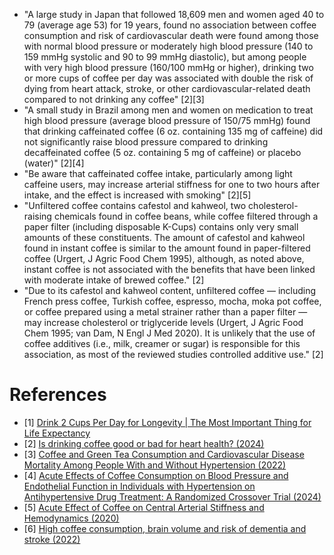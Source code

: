 - "A large study in Japan that followed 18,609 men and women aged 40 to 79 (average age 53) for 19 years, found no association between coffee consumption and risk of cardiovascular death were found among those with normal blood pressure or moderately high blood pressure (140 to 159 mmHg systolic and 90 to 99 mmHg diastolic), but among people with very high blood pressure (160/100 mmHg or higher), drinking two or more cups of coffee per day was associated with double the risk of dying from heart attack, stroke, or other cardiovascular-related death compared to not drinking any coffee" [2][3]
- "A small study in Brazil among men and women on medication to treat high blood pressure (average blood pressure of 150/75 mmHg) found that drinking caffeinated coffee (6 oz. containing 135 mg of caffeine) did not significantly raise blood pressure compared to drinking decaffeinated coffee (5 oz. containing 5 mg of caffeine) or placebo (water)" [2][4]
- "Be aware that caffeinated coffee intake, particularly among light caffeine users, may increase arterial stiffness for one to two hours after intake, and the effect is increased with smoking" [2][5]
- "Unfiltered coffee contains cafestol and kahweol, two cholesterol-raising chemicals found in coffee beans, while coffee filtered through a paper filter (including disposable K-Cups) contains only very small amounts of these constituents. The amount of cafestol and kahweol found in instant coffee is similar to the amount found in paper-filtered coffee (Urgert, J Agric Food Chem 1995), although, as noted above, instant coffee is not associated with the benefits that have been linked with moderate intake of brewed coffee." [2]
- "Due to its cafestol and kahweol content, unfiltered coffee — including French press coffee, Turkish coffee, espresso, mocha, moka pot coffee, or coffee prepared using a metal strainer rather than a paper filter — may increase cholesterol or triglyceride levels (Urgert, J Agric Food Chem 1995; van Dam, N Engl J Med 2020). It is unlikely that the use of coffee additives (i.e., milk, creamer or sugar) is responsible for this association, as most of the reviewed studies controlled additive use." [2]

# References
- [1] [Drink 2 Cups Per Day for Longevity | The Most Important Thing for Life Expectancy](https://www.youtube.com/watch?v=Ok_Ye3ObWRE)
- [2] [Is drinking coffee good or bad for heart health? (2024)](https://www.consumerlab.com/answers/is-drinking-coffee-good-or-bad-for-heart-health/coffee-heart-health/)
- [3] [Coffee and Green Tea Consumption and Cardiovascular Disease Mortality Among People With and Without Hypertension (2022)](https://www.ahajournals.org/doi/10.1161/JAHA.122.026477)
- [4] [Acute Effects of Coffee Consumption on Blood Pressure and Endothelial Function in Individuals with Hypertension on Antihypertensive Drug Treatment: A Randomized Crossover Trial (2024)](https://pubmed.ncbi.nlm.nih.gov/38308805/)
- [5] [Acute Effect of Coffee on Central Arterial Stiffness and Hemodynamics (2020)](https://faseb.onlinelibrary.wiley.com/doi/abs/10.1096/fasebj.2020.34.s1.09417)
- [6] [High coffee consumption, brain volume and risk of dementia and stroke (2022)](https://pubmed.ncbi.nlm.nih.gov/34165394/)